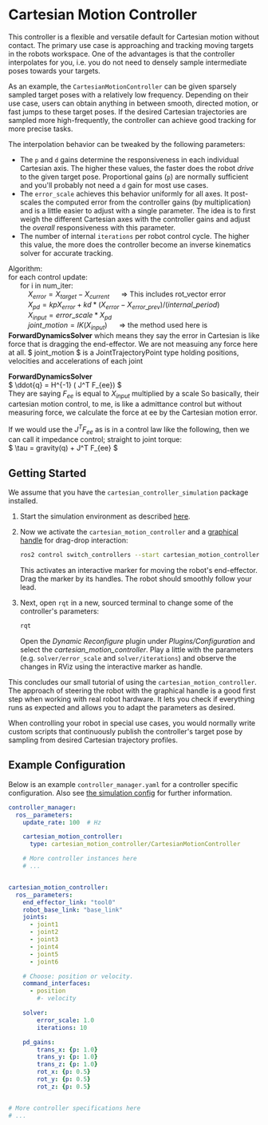 # Cartesian Motion Controller

This controller is a flexible and versatile default for Cartesian motion without contact.
The primary use case is approaching and tracking moving targets in the robots workspace.
One of the advantages is that the controller interpolates for you, i.e. you do
not need to densely sample intermediate poses towards your targets.   

As an example, the `CartesianMotionController` can be given sparsely sampled target poses
with a relatively low frequency.
Depending on their use case, users can obtain anything in between
smooth, directed motion, or fast jumps to these target poses.
If the desired Cartesian trajectories are sampled more high-frequently, the
controller can achieve good tracking for more precise tasks.

The interpolation behavior can be tweaked by the following parameters:
* The `p` and `d` gains determine the responsiveness in each individual Cartesian axis. The higher these
  values, the faster does the robot *drive* to the given target pose.
  Proportional gains (`p`) are normally sufficient and you'll probably not need
  a `d` gain for most use cases.
* The `error_scale` achieves this behavior uniformly for all axes. It
  post-scales the computed error from the controller gains (by multiplication) and is a little
  easier to adjust with a single parameter. The idea is
  to first weigh the different Cartesian axes with the controller gains and adjust the
  *overall* responsiveness with this parameter.
* The number of internal `iterations` per robot control cycle. The higher this
  value, the more does the controller become an inverse kinematics solver for accurate tracking.

Algorithm:    
for each control update:    
$~~~~~$ for i in num_iter:    
$~~~~~~~~~~ X_{error} = X_{target} - X_{current} ~~~~~$  => This includes rot_vector error        
$~~~~~~~~~~ X_{pd} = kp X_{error} + kd * (X_{error} - X_{error\_prev})/(internal\_period)$     
$~~~~~~~~~~ X_{input} = error\_scale * X_{pd}$     
$~~~~~~~~~~ joint\_motion = IK(X_{input})~~~~~$ => the method used here is **ForwardDynamicsSolver** which means 
they say the error in Cartesian is like force that is dragging the end-effector. We are not measuing any force 
here at all. $ joint\_motion $ is a JointTrajectoryPoint type holding positions, velocities and accelerations of each joint

**ForwardDynamicsSolver**     
$ \ddot{q} = H^{-1} ( J^T F_{ee}) $       
They are saying $F_{ee}$ is equal to $X_{input}$ multiplied by a scale
So basically, their cartesian motion control, to me, is like a admittance control but without measuring force, we 
calculate the force at ee by the Cartesian motion error.    

If we would use the $J^T F_{ee}$ as is in a control law like the following, then we can call it impedance control; 
straight to joint torque:   
$ \tau = gravity(q) + J^T F_{ee} $

## Getting Started
We assume that you have the `cartesian_controller_simulation` package installed.
1) Start the simulation environment as described [here](./../cartesian_controller_simulation/README.md).

2) Now we activate the `cartesian_motion_controller` and a
   [graphical handle](../cartesian_controller_handles/README.md) for drag-drop interaction:
   ```bash
   ros2 control switch_controllers --start cartesian_motion_controller motion_control_handle
   ```

   This activates an interactive marker for moving the robot's end-effector.
   Drag the marker by its handles. The robot should smoothly follow your lead.

3) Next, open `rqt` in a new, sourced terminal to change some of the controller's parameters:
   ```bash
   rqt
   ```
   Open the *Dynamic Reconfigure* plugin under *Plugins/Configuration* and
   select the *cartesian_motion_controller*. Play a little with the parameters
   (e.g. `solver/error_scale` and `solver/iterations`) and observe the changes
   in RViz  using the interactive marker as handle.

This concludes our small tutorial of using the `cartesian_motion_controller`.
The approach of steering the robot with the graphical handle is a good first step when working with real robot hardware.
It lets you check if everything runs as expected and allows you to adapt the parameters as desired.

When controlling your robot in special use cases, you would normally write
custom scripts that continuously publish the controller's target pose by
sampling from desired Cartesian trajectory profiles.


## Example Configuration
Below is an example `controller_manager.yaml` for a controller specific configuration. Also see [the simulation config](../cartesian_controller_simulation/config/controller_manager.yaml) for further information.
```yaml
controller_manager:
  ros__parameters:
    update_rate: 100  # Hz

    cartesian_motion_controller:
      type: cartesian_motion_controller/CartesianMotionController

    # More controller instances here
    # ...


cartesian_motion_controller:
  ros__parameters:
    end_effector_link: "tool0"
    robot_base_link: "base_link"
    joints:
      - joint1
      - joint2
      - joint3
      - joint4
      - joint5
      - joint6

    # Choose: position or velocity.
    command_interfaces:
      - position
        #- velocity

    solver:
        error_scale: 1.0
        iterations: 10

    pd_gains:
        trans_x: {p: 1.0}
        trans_y: {p: 1.0}
        trans_z: {p: 1.0}
        rot_x: {p: 0.5}
        rot_y: {p: 0.5}
        rot_z: {p: 0.5}


# More controller specifications here
# ...

```
